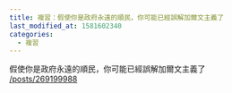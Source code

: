 ```yaml
---
title: 複習：假使你是政府永遠的順民，你可能已經誤解加爾文主義了
last_modified_at: 1581602340
categories:
  - 複習
---
```


<p>假使你是政府永遠的順民，你可能已經誤解加爾文主義了<br>
<a href="/posts/269199988" target="_blank">/posts/269199988</a></p>

<p>&nbsp;</p>

